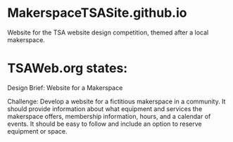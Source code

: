 # MakerspaceTSASite.github.io
Website for the TSA website design competition, themed after a local makerspace.

# TSAWeb.org states:
Design Brief:  Website for a Makerspace  

Challenge: Develop a website for a fictitious makerspace in a community. It should provide information about what equipment and services the makerspace offers, membership information, hours, and a calendar of events. It should be easy to follow and include an option to reserve equipment or space.  